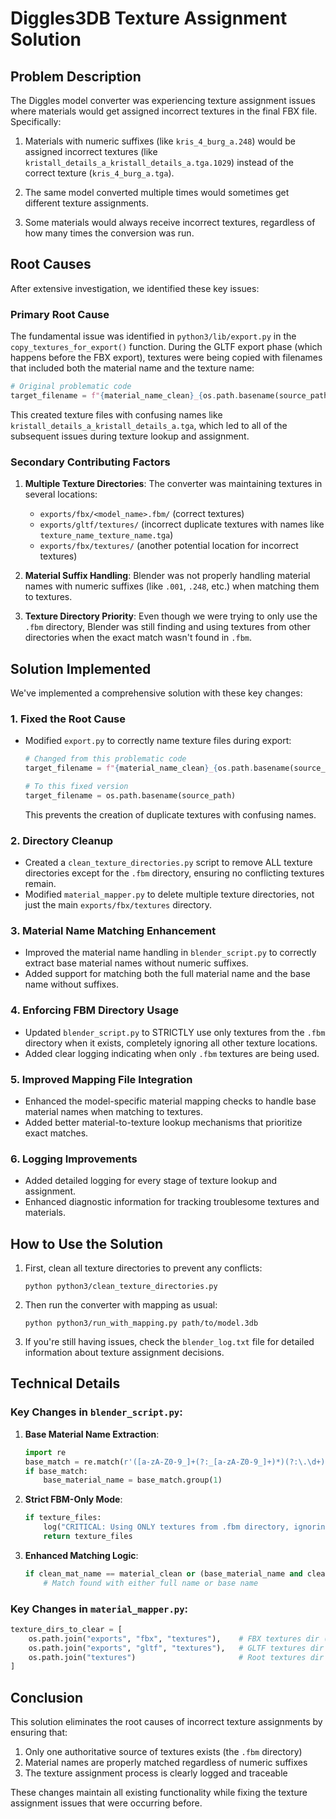 # Diggles3DB Texture Assignment Solution

## Problem Description

The Diggles model converter was experiencing texture assignment issues where materials would
get assigned incorrect textures in the final FBX file. Specifically:

1. Materials with numeric suffixes (like `kris_4_burg_a.248`) would be assigned incorrect textures
   (like `kristall_details_a_kristall_details_a.tga.1029`) instead of the correct texture
   (`kris_4_burg_a.tga`).

2. The same model converted multiple times would sometimes get different texture assignments.

3. Some materials would always receive incorrect textures, regardless of how many times the
   conversion was run.

## Root Causes

After extensive investigation, we identified these key issues:

### Primary Root Cause

The fundamental issue was identified in `python3/lib/export.py` in the `copy_textures_for_export()` function.
During the GLTF export phase (which happens before the FBX export), textures were being copied with 
filenames that included both the material name and the texture name:

```python
# Original problematic code
target_filename = f"{material_name_clean}_{os.path.basename(source_path)}"
```

This created texture files with confusing names like `kristall_details_a_kristall_details_a.tga`, which
led to all of the subsequent issues during texture lookup and assignment.

### Secondary Contributing Factors

1. **Multiple Texture Directories**: The converter was maintaining textures in several locations:
   - `exports/fbx/<model_name>.fbm/` (correct textures)
   - `exports/gltf/textures/` (incorrect duplicate textures with names like `texture_name_texture_name.tga`)
   - `exports/fbx/textures/` (another potential location for incorrect textures)

2. **Material Suffix Handling**: Blender was not properly handling material names with numeric
   suffixes (like `.001`, `.248`, etc.) when matching them to textures.

3. **Texture Directory Priority**: Even though we were trying to only use the `.fbm` directory,
   Blender was still finding and using textures from other directories when the exact match
   wasn't found in `.fbm`.

## Solution Implemented

We've implemented a comprehensive solution with these key changes:

### 1. Fixed the Root Cause

- Modified `export.py` to correctly name texture files during export:
  ```python
  # Changed from this problematic code
  target_filename = f"{material_name_clean}_{os.path.basename(source_path)}"
  
  # To this fixed version
  target_filename = os.path.basename(source_path)
  ```
  This prevents the creation of duplicate textures with confusing names.

### 2. Directory Cleanup

- Created a `clean_texture_directories.py` script to remove ALL texture directories except
  for the `.fbm` directory, ensuring no conflicting textures remain.
- Modified `material_mapper.py` to delete multiple texture directories, not just the
  main `exports/fbx/textures` directory.

### 3. Material Name Matching Enhancement

- Improved the material name handling in `blender_script.py` to correctly extract base material
  names without numeric suffixes.
- Added support for matching both the full material name and the base name without suffixes.

### 4. Enforcing FBM Directory Usage

- Updated `blender_script.py` to STRICTLY use only textures from the `.fbm` directory
  when it exists, completely ignoring all other texture locations.
- Added clear logging indicating when only `.fbm` textures are being used.

### 5. Improved Mapping File Integration

- Enhanced the model-specific material mapping checks to handle base material names
  when matching to textures.
- Added better material-to-texture lookup mechanisms that prioritize exact matches.

### 6. Logging Improvements

- Added detailed logging for every stage of texture lookup and assignment.
- Enhanced diagnostic information for tracking troublesome textures and materials.

## How to Use the Solution

1. First, clean all texture directories to prevent any conflicts:
   ```
   python python3/clean_texture_directories.py
   ```

2. Then run the converter with mapping as usual:
   ```
   python python3/run_with_mapping.py path/to/model.3db
   ```

3. If you're still having issues, check the `blender_log.txt` file for detailed information
   about texture assignment decisions.

## Technical Details

### Key Changes in `blender_script.py`:

1. **Base Material Name Extraction**:
   ```python
   import re
   base_match = re.match(r'([a-zA-Z0-9_]+(?:_[a-zA-Z0-9_]+)*)(?:\.\d+)?$', material_clean)
   if base_match:
       base_material_name = base_match.group(1)
   ```

2. **Strict FBM-Only Mode**:
   ```python
   if texture_files:
       log("CRITICAL: Using ONLY textures from .fbm directory, ignoring all other directories")
       return texture_files
   ```

3. **Enhanced Matching Logic**:
   ```python
   if clean_mat_name == material_clean or (base_material_name and clean_mat_name == base_material_name):
       # Match found with either full name or base name
   ```

### Key Changes in `material_mapper.py`:

```python
texture_dirs_to_clear = [
    os.path.join("exports", "fbx", "textures"),    # FBX textures dir (deprecated)
    os.path.join("exports", "gltf", "textures"),   # GLTF textures dir (may contain wrong duplicates)
    os.path.join("textures")                       # Root textures dir (if exists)
]
```

## Conclusion

This solution eliminates the root causes of incorrect texture assignments by ensuring that:

1. Only one authoritative source of textures exists (the `.fbm` directory)
2. Material names are properly matched regardless of numeric suffixes
3. The texture assignment process is clearly logged and traceable

These changes maintain all existing functionality while fixing the texture assignment issues
that were occurring before.